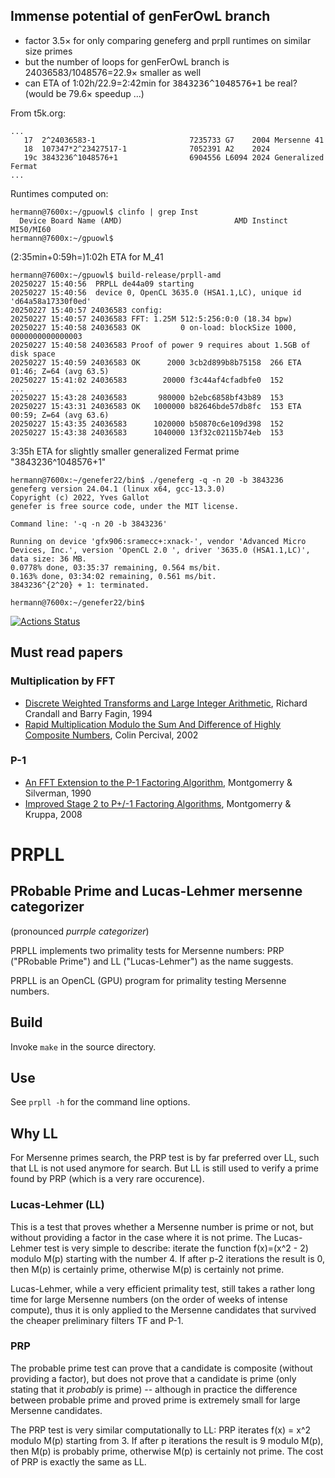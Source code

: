 ## Immense potential of genFerOwL branch

- factor 3.5× for only comparing geneferg and prpll runtimes on similar size primes
- but the number of loops for genFerOwL branch is 24036583/1048576=22.9× smaller as well
- can ETA of 1:02h/22.9=2:42min for <kbd>3843236^1048576+1</kbd> be real?
  (would be 79.6× speedup ...)


From t5k.org:
```
...
   17  2^24036583-1                     7235733 G7    2004 Mersenne 41
   18  107347*2^23427517-1              7052391 A2    2024 
   19c 3843236^1048576+1                6904556 L6094 2024 Generalized Fermat
...
```

Runtimes computed on:
```
hermann@7600x:~/gpuowl$ clinfo | grep Inst
  Device Board Name (AMD)                         AMD Instinct MI50/MI60
hermann@7600x:~/gpuowl$ 
```

(2:35min+0:59h=)1:02h ETA for M_41
```
hermann@7600x:~/gpuowl$ build-release/prpll-amd 
20250227 15:40:56  PRPLL de44a09 starting
20250227 15:40:56  device 0, OpenCL 3635.0 (HSA1.1,LC), unique id 'd64a58a17330f0ed'
20250227 15:40:57 24036583 config: 
20250227 15:40:57 24036583 FFT: 1.25M 512:5:256:0:0 (18.34 bpw)
20250227 15:40:58 24036583 OK         0 on-load: blockSize 1000, 0000000000000003
20250227 15:40:58 24036583 Proof of power 9 requires about 1.5GB of disk space
20250227 15:40:59 24036583 OK      2000 3cb2d899b8b75158  266 ETA 01:46; Z=64 (avg 63.5)
20250227 15:41:02 24036583        20000 f3c44af4cfadbfe0  152
...
20250227 15:43:28 24036583       980000 b2ebc6858bf43b89  153
20250227 15:43:31 24036583 OK   1000000 b82646bde57db8fc  153 ETA 00:59; Z=64 (avg 63.6)
20250227 15:43:35 24036583      1020000 b50870c6e109d398  152
20250227 15:43:38 24036583      1040000 13f32c02115b74eb  153
```

3:35h ETA for slightly smaller generalized Fermat prime "3843236^1048576+1"
```
hermann@7600x:~/genefer22/bin$ ./geneferg -q -n 20 -b 3843236
geneferg version 24.04.1 (linux x64, gcc-13.3.0)
Copyright (c) 2022, Yves Gallot
genefer is free source code, under the MIT license.

Command line: '-q -n 20 -b 3843236'

Running on device 'gfx906:sramecc+:xnack-', vendor 'Advanced Micro Devices, Inc.', version 'OpenCL 2.0 ', driver '3635.0 (HSA1.1,LC)', data size: 36 MB.
0.0778% done, 03:35:37 remaining, 0.564 ms/bit.        
0.163% done, 03:34:02 remaining, 0.561 ms/bit.        
3843236^{2^20} + 1: terminated.                   

hermann@7600x:~/genefer22/bin$ 

```

[![Actions Status](https://github.com/preda/gpuowl/actions/workflows/ci.yml/badge.svg?branch=master)](https://github.com/preda/gpuowl/actions/workflows/ci.yml)

## Must read papers

### Multiplication by FFT

- [Discrete Weighted Transforms and Large Integer Arithmetic](https://www.ams.org/journals/mcom/1994-62-205/S0025-5718-1994-1185244-1/S0025-5718-1994-1185244-1.pdf), Richard Crandall and Barry Fagin, 1994
- [Rapid Multiplication Modulo the Sum And Difference of Highly Composite Numbers](https://www.daemonology.net/papers/fft.pdf), Colin Percival, 2002

### P-1

- [An FFT Extension to the P-1 Factoring Algorithm](https://www.ams.org/journals/mcom/1990-54-190/S0025-5718-1990-1011444-3/S0025-5718-1990-1011444-3.pdf), Montgomerry & Silverman, 1990
- [Improved Stage 2 to P+/-1 Factoring Algorithms](https://inria.hal.science/inria-00188192v3/document), Montgomerry & Kruppa, 2008


# PRPLL

## PRobable Prime and Lucas-Lehmer mersenne categorizer
(pronounced *purrple categorizer*)

PRPLL implements two primality tests for Mersenne numbers: PRP ("PRobable Prime") and LL ("Lucas-Lehmer") as the name suggests.

PRPLL is an OpenCL (GPU) program for primality testing Mersenne numbers.


## Build

Invoke `make` in the source directory.


## Use
See `prpll -h` for the command line options.


## Why LL

For Mersenne primes search, the PRP test is by far preferred over LL, such that LL is not used anymore for search.
But LL is still used to verify a prime found by PRP (which is a very rare occurence).


### Lucas-Lehmer (LL)
This is a test that proves whether a Mersenne number is prime or not, but without providing a factor in the case where it is not prime.
The Lucas-Lehmer test is very simple to describe: iterate the function f(x)=(x^2 - 2) modulo M(p) starting with the number 4. If
after p-2 iterations the result is 0, then M(p) is certainly prime, otherwise M(p) is certainly not prime.

Lucas-Lehmer, while a very efficient primality test, still takes a rather long time for large Mersenne numbers
(on the order of weeks of intense compute), thus it is only applied to the Mersenne candidates that survived the cheaper preliminary
filters TF and P-1.

### PRP
The probable prime test can prove that a candidate is composite (without providing a factor), but does not prove that a candidate
is prime (only stating that it _probably_ is prime) -- although in practice the difference between probable prime and proved
prime is extremely small for large Mersenne candidates.

The PRP test is very similar computationally to LL: PRP iterates f(x) = x^2 modulo M(p) starting from 3. If after p iterations the result is 9 modulo M(p), then M(p) is probably prime, otherwise M(p) is certainly not prime. The cost
of PRP is exactly the same as LL.
